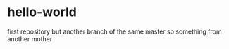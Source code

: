 # hello-world
first repository
but another branch of the same master
so something from another mother 
